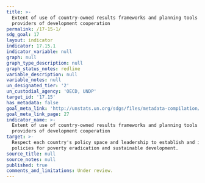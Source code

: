 ```yaml
---
title: >-
  Extent of use of country-owned results frameworks and planning tools by
  providers of development cooperation
permalink: /17-15-1/
sdg_goal: 17
layout: indicator
indicator: 17.15.1
indicator_variable: null
graph: null
graph_type_description: null
graph_status_notes: redline
variable_description: null
variable_notes: null
un_designated_tier: '2'
un_custodial_agency: 'OECD, UNDP'
target_id: '17.15'
has_metadata: false
goal_meta_link: 'http://unstats.un.org/sdgs/files/metadata-compilation/Metadata-Goal-17.pdf'
goal_meta_link_page: 27
indicator_name: >-
  Extent of use of country-owned results frameworks and planning tools by
  providers of development cooperation
target: >-
  Respect each country's policy space and leadership to establish and implement
  policies for poverty eradication and sustainable development.
source_title: null
source_notes: null
published: true
comments_and_limitations: Under review.
---
```

